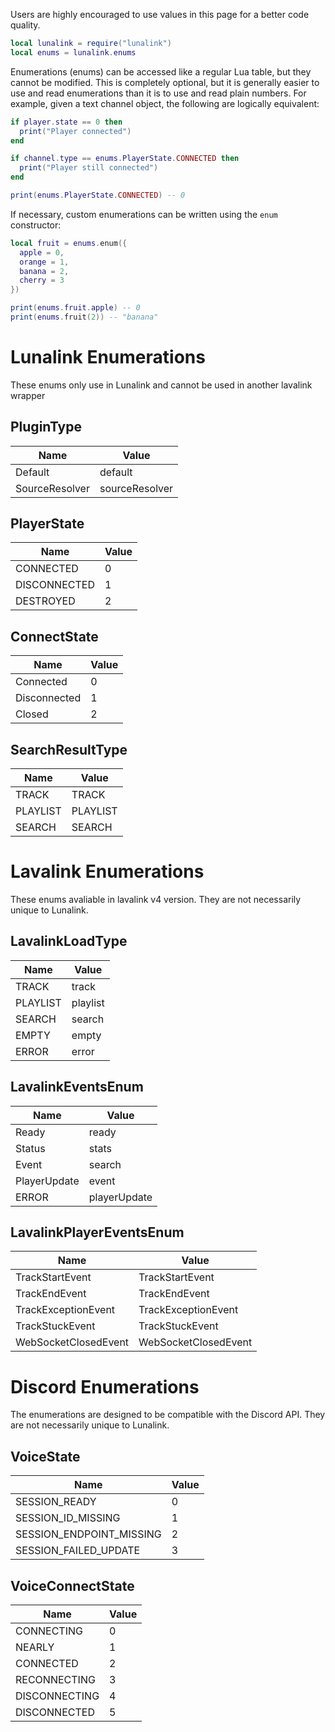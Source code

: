 Users are highly encouraged to use values in this page for a better code quality.

```lua
local lunalink = require("lunalink")
local enums = lunalink.enums
```

Enumerations (enums) can be accessed like a regular Lua table, but they cannot be modified. This is completely optional, but it is generally easier to use and read enumerations than it is to use and read plain numbers. For example, given a text channel object, the following are logically equivalent:

```lua
if player.state == 0 then
  print("Player connected")
end

if channel.type == enums.PlayerState.CONNECTED then
  print("Player still connected")
end

print(enums.PlayerState.CONNECTED) -- 0
```

If necessary, custom enumerations can be written using the `enum` constructor:

```lua
local fruit = enums.enum({
  apple = 0,
  orange = 1,
  banana = 2,
  cherry = 3
})

print(enums.fruit.apple) -- 0
print(enums.fruit(2)) -- "banana"
```

# Lunalink Enumerations

These enums only use in Lunalink and cannot be used in another lavalink wrapper

## PluginType
|Name|Value|
|-|-|
|Default|default|
|SourceResolver|sourceResolver|

## PlayerState
|Name|Value|
|-|-|
|CONNECTED|0|
|DISCONNECTED|1|
|DESTROYED|2|

## ConnectState
|Name|Value|
|-|-|
|Connected|0|
|Disconnected|1|
|Closed|2|

## SearchResultType
|Name|Value|
|-|-|
|TRACK|TRACK|
|PLAYLIST|PLAYLIST|
|SEARCH|SEARCH|

# Lavalink Enumerations

These enums avaliable in lavalink v4 version. They are not necessarily unique to Lunalink.

## LavalinkLoadType
|Name|Value|
|-|-|
|TRACK|track|
|PLAYLIST|playlist|
|SEARCH|search|
|EMPTY|empty|
|ERROR|error|

## LavalinkEventsEnum
|Name|Value|
|-|-|
|Ready|ready|
|Status|stats|
|Event|search|
|PlayerUpdate|event|
|ERROR|playerUpdate|

## LavalinkPlayerEventsEnum
|Name|Value|
|-|-|
|TrackStartEvent|TrackStartEvent|
|TrackEndEvent|TrackEndEvent|
|TrackExceptionEvent|TrackExceptionEvent|
|TrackStuckEvent|TrackStuckEvent|
|WebSocketClosedEvent|WebSocketClosedEvent|

# Discord Enumerations

The enumerations are designed to be compatible with the Discord API. They are not necessarily unique to Lunalink.

## VoiceState
|Name|Value|
|-|-|
|SESSION_READY|0|
|SESSION_ID_MISSING|1|
|SESSION_ENDPOINT_MISSING|2|
|SESSION_FAILED_UPDATE|3|

## VoiceConnectState
|Name|Value|
|-|-|
|CONNECTING|0|
|NEARLY|1|
|CONNECTED|2|
|RECONNECTING|3|
|DISCONNECTING|4|
|DISCONNECTED|5|